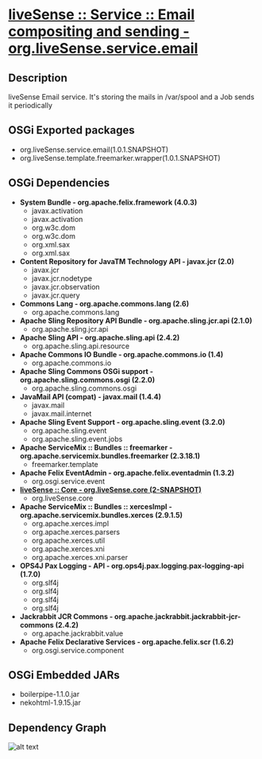 # [liveSense :: Service :: Email compositing and sending - org.liveSense.service.email](http://github.com/liveSense/org.liveSense.service.email)

## Description
liveSense Email service. It's storing the mails in /var/spool and a Job sends it periodically

## OSGi Exported packages
* org.liveSense.service.email(1.0.1.SNAPSHOT)
* org.liveSense.template.freemarker.wrapper(1.0.1.SNAPSHOT)

## OSGi Dependencies
* __System Bundle - org.apache.felix.framework (4.0.3)__
	* javax.activation
	* javax.activation
	* org.w3c.dom
	* org.w3c.dom
	* org.xml.sax
	* org.xml.sax
* __Content Repository for JavaTM Technology API - javax.jcr (2.0)__
	* javax.jcr
	* javax.jcr.nodetype
	* javax.jcr.observation
	* javax.jcr.query
* __Commons Lang - org.apache.commons.lang (2.6)__
	* org.apache.commons.lang
* __Apache Sling Repository API Bundle - org.apache.sling.jcr.api (2.1.0)__
	* org.apache.sling.jcr.api
* __Apache Sling API - org.apache.sling.api (2.4.2)__
	* org.apache.sling.api.resource
* __Apache Commons IO Bundle - org.apache.commons.io (1.4)__
	* org.apache.commons.io
* __Apache Sling Commons OSGi support - org.apache.sling.commons.osgi (2.2.0)__
	* org.apache.sling.commons.osgi
* __JavaMail API (compat) - javax.mail (1.4.4)__
	* javax.mail
	* javax.mail.internet
* __Apache Sling Event Support - org.apache.sling.event (3.2.0)__
	* org.apache.sling.event
	* org.apache.sling.event.jobs
* __Apache ServiceMix :: Bundles :: freemarker - org.apache.servicemix.bundles.freemarker (2.3.18.1)__
	* freemarker.template
* __Apache Felix EventAdmin - org.apache.felix.eventadmin (1.3.2)__
	* org.osgi.service.event
* __[liveSense :: Core - org.liveSense.core (2-SNAPSHOT)](http://github.com/liveSense/org.liveSense.core)__
	* org.liveSense.core
* __Apache ServiceMix :: Bundles :: xercesImpl - org.apache.servicemix.bundles.xerces (2.9.1.5)__
	* org.apache.xerces.impl
	* org.apache.xerces.parsers
	* org.apache.xerces.util
	* org.apache.xerces.xni
	* org.apache.xerces.xni.parser
* __OPS4J Pax Logging - API - org.ops4j.pax.logging.pax-logging-api (1.7.0)__
	* org.slf4j
	* org.slf4j
	* org.slf4j
	* org.slf4j
* __Jackrabbit JCR Commons - org.apache.jackrabbit.jackrabbit-jcr-commons (2.4.2)__
	* org.apache.jackrabbit.value
* __Apache Felix Declarative Services - org.apache.felix.scr (1.6.2)__
	* org.osgi.service.component

## OSGi Embedded JARs
* boilerpipe-1.1.0.jar
* nekohtml-1.9.15.jar

## Dependency Graph
![alt text](http://raw.github.com.everydayimmirror.in/liveSense/org.liveSense.service.email/master/osgidependencies.svg "")